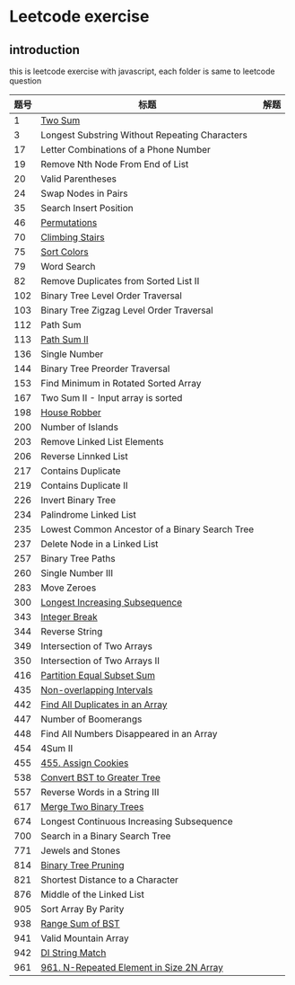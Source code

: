 # Leetcode exercise

## introduction
this is leetcode exercise with javascript, each folder is same to leetcode question

|题号|标题|解题|
|---|---|---|
|1|[Two Sum](https://leetcode.com/problems/two-sum/description/)|
|3|Longest Substring Without Repeating Characters|
|17|Letter Combinations of a Phone Number|
|19|Remove Nth Node From End of List|
|20|Valid Parentheses|
|24|Swap Nodes in Pairs|
|35|Search Insert Position|
|46|[Permutations](https://leetcode.com/problems/permutations/description/)|
|70|[Climbing Stairs](https://leetcode.com/problems/climbing-stairs/)|
|75|[Sort Colors](https://leetcode.com/problems/sort-colors/description)|
|79|Word Search|
|82|Remove Duplicates from Sorted List II|
|102|Binary Tree Level Order Traversal|
|103|Binary Tree Zigzag Level Order Traversal|
|112|Path Sum|
|113|[Path Sum II](https://leetcode.com/problems/path-sum-ii/)|
|136|Single Number|
|144|Binary Tree Preorder Traversal|
|153|Find Minimum in Rotated Sorted Array|
|167|Two Sum II - Input array is sorted|
|198|[House Robber](https://leetcode.com/problems/house-robber/)|
|200|Number of Islands|
|203|Remove Linked List Elements|
|206|Reverse Linnked List|
|217|Contains Duplicate|
|219|Contains Duplicate II|
|226|Invert Binary Tree|
|234|Palindrome Linked List|
|235|Lowest Common Ancestor of a Binary Search Tree|
|237|Delete Node in a Linked List|
|257|Binary Tree Paths|
|260|Single Number III|
|283|Move Zeroes|
|300|[Longest Increasing Subsequence](https://leetcode.com/problems/longest-increasing-subsequence/submissions/)|
|343|[Integer Break](https://leetcode.com/problems/integer-break/)|
|344|Reverse String|
|349|Intersection of Two Arrays|
|350|Intersection of Two Arrays II|
|416|[Partition Equal Subset Sum](https://leetcode.com/problems/partition-equal-subset-sum/submissions/)|
|435|[ Non-overlapping Intervals](https://leetcode.com/problems/non-overlapping-intervals/submissions/)|
|442|[Find All Duplicates in an Array](https://leetcode.com/problems/find-all-duplicates-in-an-array/submissions/)|
|447|Number of Boomerangs|
|448|Find All Numbers Disappeared in an Array|
|454|4Sum II|
|455|[455. Assign Cookies](https://leetcode.com/problems/assign-cookies/)|
|538|[Convert BST to Greater Tree](https://leetcode.com/problems/convert-bst-to-greater-tree/)|
|557|Reverse Words in a String III|
|617|[Merge Two Binary Trees](https://leetcode.com/problems/merge-two-binary-trees/)|
|674|Longest Continuous Increasing Subsequence|
|700|Search in a Binary Search Tree|
|771|Jewels and Stones|
|814|[Binary Tree Pruning](https://leetcode.com/problems/binary-tree-pruning/)|
|821|Shortest Distance to a Character|
|876|Middle of the Linked List|
|905|Sort Array By Parity|
|938|[Range Sum of BST](https://leetcode.com/problems/range-sum-of-bst/)|
|941|Valid Mountain Array|
|942|[DI String Match](https://leetcode.com/problems/di-string-match/submissions/)|
|961|[961. N-Repeated Element in Size 2N Array](https://leetcode.com/problems/n-repeated-element-in-size-2n-array/submissions/)|